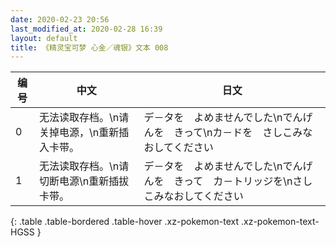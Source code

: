 ```yaml
---
date: 2020-02-23 20:56
last_modified_at: 2020-02-28 16:39
layout: default
title: 《精灵宝可梦 心金／魂银》文本 008
---
```

| 编号 | 中文 | 日文 |
| ---- | ---- | ---- |
| 0 | 无法读取存档。\n请关掉电源，\n重新插入卡带。 | デ－タを　よめませんでした\nでんげんを　きって\nカ－ドを　さしこみなおしてください |
| 1 | 无法读取存档。\n请切断电源\n重新插拔卡带。 | デ－タを　よめませんでした\nでんげんを　きって　カ－トリッジを\nさしこみなおしてください |
{: .table .table-bordered .table-hover .xz-pokemon-text .xz-pokemon-text-HGSS }
